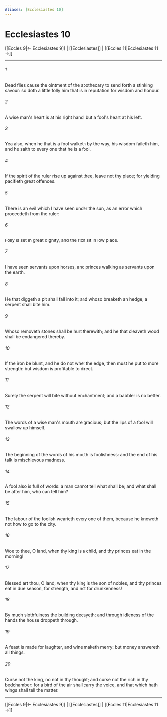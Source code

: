 ```yaml
---
Aliases: [Ecclesiastes 10]
---
```

# Ecclesiastes 10

[[Eccles 9|← Ecclesiastes 9]] | [[Ecclesiastes]] | [[Eccles 11|Ecclesiastes 11 →]]
***



###### 1 
Dead flies cause the ointment of the apothecary to send forth a stinking savour: so doth a little folly him that is in reputation for wisdom and honour. 

###### 2 
A wise man's heart is at his right hand; but a fool's heart at his left. 

###### 3 
Yea also, when he that is a fool walketh by the way, his wisdom faileth him, and he saith to every one that he is a fool. 

###### 4 
If the spirit of the ruler rise up against thee, leave not thy place; for yielding pacifieth great offences. 

###### 5 
There is an evil which I have seen under the sun, as an error which proceedeth from the ruler: 

###### 6 
Folly is set in great dignity, and the rich sit in low place. 

###### 7 
I have seen servants upon horses, and princes walking as servants upon the earth. 

###### 8 
He that diggeth a pit shall fall into it; and whoso breaketh an hedge, a serpent shall bite him. 

###### 9 
Whoso removeth stones shall be hurt therewith; and he that cleaveth wood shall be endangered thereby. 

###### 10 
If the iron be blunt, and he do not whet the edge, then must he put to more strength: but wisdom is profitable to direct. 

###### 11 
Surely the serpent will bite without enchantment; and a babbler is no better. 

###### 12 
The words of a wise man's mouth are gracious; but the lips of a fool will swallow up himself. 

###### 13 
The beginning of the words of his mouth is foolishness: and the end of his talk is mischievous madness. 

###### 14 
A fool also is full of words: a man cannot tell what shall be; and what shall be after him, who can tell him? 

###### 15 
The labour of the foolish wearieth every one of them, because he knoweth not how to go to the city. 

###### 16 
Woe to thee, O land, when thy king is a child, and thy princes eat in the morning! 

###### 17 
Blessed art thou, O land, when thy king is the son of nobles, and thy princes eat in due season, for strength, and not for drunkenness! 

###### 18 
By much slothfulness the building decayeth; and through idleness of the hands the house droppeth through. 

###### 19 
A feast is made for laughter, and wine maketh merry: but money answereth all things. 

###### 20 
Curse not the king, no not in thy thought; and curse not the rich in thy bedchamber: for a bird of the air shall carry the voice, and that which hath wings shall tell the matter.

***
[[Eccles 9|← Ecclesiastes 9]] | [[Ecclesiastes]] | [[Eccles 11|Ecclesiastes 11 →]]
